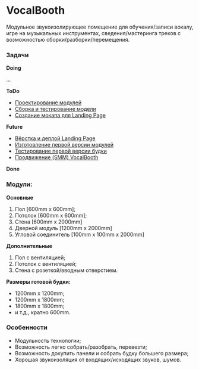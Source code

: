 # VocalBooth
Модульное звукоизолирующее помещение для обучения/записи вокалу, игре на музыкальных инструментах, сведения/мастеринга треков с возможностью сборки/разборки/перемещения.

### Задачи

**Doing**

...

**ToDo**

- [Проектирование модулей](https://github.com/MaxMukovin/VocalBooth/issues/1)
- [Сборка и тестирование модели](https://github.com/MaxMukovin/VocalBooth/issues/2)
- [Создание мокапа для Landing Page](https://github.com/MaxMukovin/VocalBooth/issues/3)

**Future**

- [Вёрстка и деплой Landing Page](https://github.com/MaxMukovin/VocalBooth/issues/4)
- [Изготовление первой версии модулей](https://github.com/MaxMukovin/VocalBooth/issues/6)
- [Тестирование первой версии будки](https://github.com/MaxMukovin/VocalBooth/issues/7)
- [Продвижение (SMM) VocalBooth](https://github.com/MaxMukovin/VocalBooth/issues/5)

**Done**

### Модули:

**Основные**

1. Пол [600mm x 600mm];
2. Потолок [600mm x 600mm];
3. Стена [600mm x 2000mm]
4. Дверной модуль [1200mm x 2000mm]
5. Угловой соединитель [100mm x 100mm x 2000mm]

**Дополнительные**

1. Пол с вентиляцией;
2. Потолок с вентиляцией;
3. Стена с розеткой/вводным отверстием.

**Размеры готовой будки:**

- 1200mm х 1200mm;
- 1200mm х 1800mm;
- 1800mm х 1800mm;
- и т.д., кратно 600mm.

### Особенности
- Модульность технологии;
- Возможность легко собрать/разобрать, перевезти;
- Возможность докупить панели и собрать будку большего размера;
- Хорошая звукоизоляция от входящих/исходящих звуков, шумов.
